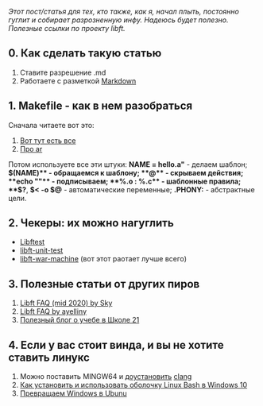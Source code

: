 *Этот пост/статья для тех, кто также, как я, начал плыть, постоянно гуглит и собирает разрозненную инфу. Надеюсь будет полезно. Полезные ссылки по проекту libft.*

## 0. Как сделать такую статью
1. Ставите разрешение .md
2. Работаете с разметкой [Markdown](https://github.com/sandino/Markdown-Cheatsheet)

## 1. Мakefile - как в нем разобраться
Сначала читаете вот это:
1. [Вот тут есть все](http://linux.yaroslavl.ru/docs/prog/gnu_make_3-79_russian_manual.html)
2. [Про ar](https://ru.wikipedia.org/wiki/Ar_(Unix))

Потом используете все эти штуки:
**NAME = hello.a"** - делаем шаблон;
**$(NAME)** - обращаемся к шаблону;
**@** - скрываем действия;
**echo ""** - подписываем;
**%.o : %.c** - шаблонные правила; 
**$?**, **$< -o $@** - автоматические переменные;
**.PHONY:** - абстрактные цели.

## 2. Чекеры: их можно нагуглить
- [Libftest](https://github.com/jtoty/Libftest/blob/master/README.md)
- [libft-unit-test](https://github.com/alelievr/libft-unit-test)
- [libft-war-machine](https://github.com/ska42/libft-war-machine) (вот этот раотает лучше всего)

## 3. Полезные статьи от других пиров
1. [Libft FAQ (mid 2020) by Sky](https://github.com/sky-183/42_faq)
2. [Libft FAQ by ayellinү](https://paper.dropbox.com/doc/LIBFT-5TCwT0vJEPasSgd3m6bW)
3. [Полезный блог о учебе в Школе 21](https://42-21-school.blogspot.com/)

## 4. Если у вас стоит винда, и вы не хотите ставить линукс
1. Можно поставить MINGW64 и [доустановить](https://coderoad.ru/9427356/%D0%9A%D0%B0%D0%BA-%D1%81%D0%BA%D0%BE%D0%BC%D0%BF%D0%B8%D0%BB%D0%B8%D1%80%D0%BE%D0%B2%D0%B0%D1%82%D1%8C-Clang-%D0%BD%D0%B0-Windows) [clang](https://superuser.com/questions/1505283/how-to-install-clang-format-on-mingw-windows)
2. [Как установить и использовать оболочку Linux Bash в Windows 10](https://www.comss.ru/page.php?id=4897)
3. [Превращаем Windows в Ubunu](https://youtu.be/tD7jN5A7GE8)
